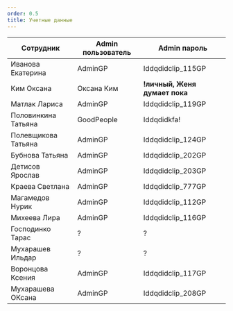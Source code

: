 ```yaml
---
order: 0.5
title: Учетные данные
---
```


| Сотрудник           | Admin пользователь | Admin пароль                  |
|---------------------|--------------------|-------------------------------|
| Иванова Екатерина   | AdminGP            | Iddqdidclip_115GP             |
| Ким Оксана          | Оксана Ким         | **!личный, Женя думает пока** |
| Матлак Лариса       | AdminGP            | Iddqdidclip_119GP             |
| Половинкина Татьяна | GoodPeople         | Iddqdidkfa!                   |
| Полевщикова Татьяна | AdminGP            | Iddqdidclip_124GP             |
| Бубнова Татьяна     | AdminGP            | Iddqdidclip_202GP             |
| Детисов Ярослав     | AdminGP            | Iddqdidclip_203GP             |
| Краева Светлана     | AdminGP            | Iddqdidclip_777GP             |
| Магамедов Нурик     | AdminGP            | Iddqdidclip_112GP             |
| Михеева Лира        | AdminGP            | Iddqdidclip_116GP             |
| Господинко Тарас    | ?                  | ?                             |
| Мухарашев Ильдар    | ?                  | ?                             |
| Воронцова Ксения    | AdminGP            | Iddqdidclip_117GP             |
| Мухарашева ОКсана   | AdminGP            | Iddqdidclip_208GP             |